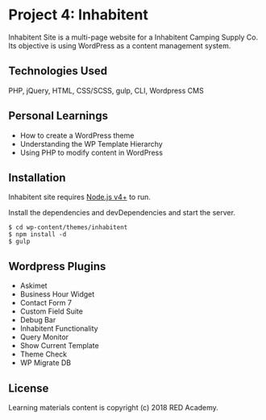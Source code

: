 # Project 4: Inhabitent

Inhabitent Site is a multi-page website for a Inhabitent Camping Supply Co. Its objective is using WordPress as a content management system.

## **Technologies Used**

PHP, jQuery, HTML, CSS/SCSS, gulp, CLI, Wordpress CMS

## **Personal Learnings**

- How to create a WordPress theme
- Understanding the WP Template Hierarchy
- Using PHP to modify content in WordPress

## **Installation**

Inhabitent site requires [Node.js v4+][1] to run.

Install the dependencies and devDependencies and start the server.

```
$ cd wp-content/themes/inhabitent
$ npm install -d
$ gulp
```

[1]: https://nodejs.org/en/

## **Wordpress Plugins**

- Askimet
- Business Hour Widget
- Contact Form 7
- Custom Field Suite
- Debug Bar
- Inhabitent Functionality
- Query Monitor
- Show Current Template
- Theme Check
- WP Migrate DB

## **License**

Learning materials content is copyright (c) 2018 RED Academy.
